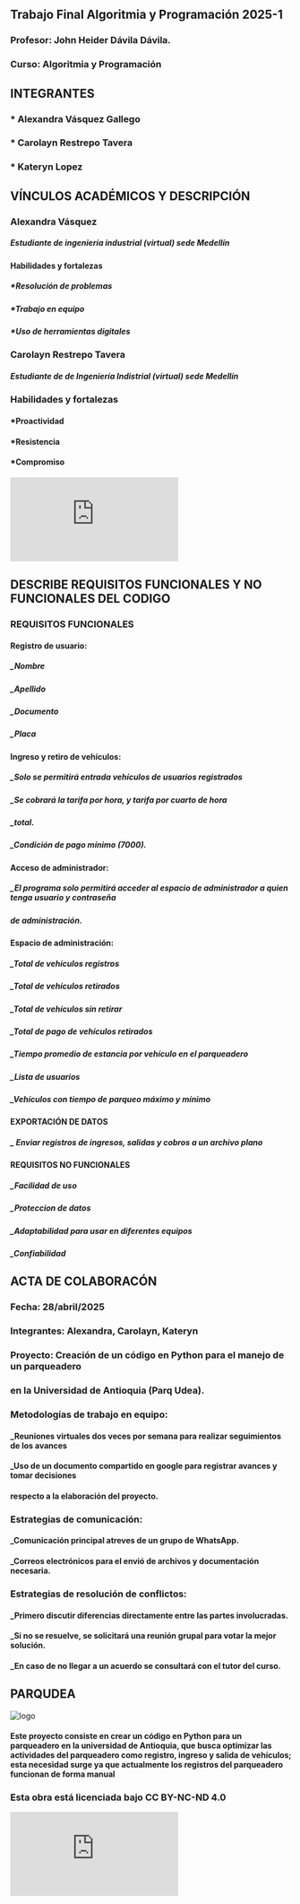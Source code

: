 ## Trabajo Final Algoritmia y Programación 2025-1
### Profesor: John Heider Dávila Dávila.
### Curso: Algoritmia y Programación

## INTEGRANTES
### * Alexandra Vásquez Gallego
### * Carolayn Restrepo Tavera
### * Kateryn Lopez


## VÍNCULOS ACADÉMICOS Y DESCRIPCIÓN

### Alexandra Vásquez
##### Estudiante de ingeniería industrial (virtual) sede Medellín
#### Habilidades y fortalezas
#####  *Resolución de problemas
#####  *Trabajo en equipo
#####  *Uso de herramientas digitales

### Carolayn Restrepo Tavera
##### Estudiante de de Ingeniería Indistrial (virtual) sede Medellín

### Habilidades y fortalezas
####  *Proactividad
####  *Resistencia
####  *Compromiso

![ACTA DE ENTENDIMIENTO](https://github.com/Alexandra-vasquez/Trabajo-final-_1/blob/main/ACTA%20DE%20ENTENDIMIENTO.pdf)


## DESCRIBE REQUISITOS FUNCIONALES Y NO FUNCIONALES DEL CODIGO

### REQUISITOS FUNCIONALES 
#### Registro de usuario:
##### _Nombre
##### _Apellido
##### _Documento
##### _Placa

#### Ingreso y retiro de vehículos:
##### _Solo se permitirá entrada vehículos de usuarios registrados
##### _Se cobrará la tarifa por hora, y tarifa por cuarto de hora
##### _total.
##### _Condición de pago mínimo (7000).

#### Acceso de administrador: 
##### _El programa solo permitirá acceder al espacio de administrador a quien tenga usuario y contraseña
##### de administración.
#### Espacio de administración:
##### _Total de vehículos registros
##### _Total de vehículos retirados
##### _Total de vehículos sin retirar
##### _Total de pago de vehículos retirados
##### _Tiempo promedio de estancia por vehículo en el parqueadero
##### _Lista de usuarios
##### _Vehículos con tiempo de parqueo máximo y mínimo


#### EXPORTACIÓN DE DATOS
##### _ Enviar registros de ingresos, salidas y cobros a un archivo plano


#### REQUISITOS NO FUNCIONALES 
##### _Facilidad de uso
##### _Proteccion de datos
##### _Adaptabilidad para usar en diferentes equipos
##### _Confiabilidad



## ACTA DE COLABORACÓN
### Fecha: 28/abril/2025
### Integrantes: Alexandra, Carolayn, Kateryn
### Proyecto: Creación de un código en Python para el manejo de un parqueadero
### en la Universidad de Antioquia (Parq Udea).

### Metodologías de trabajo en equipo:
#### _Reuniones virtuales dos veces por semana para realizar seguimientos de los avances
#### _Uso de un documento compartido en google para registrar avances y tomar decisiones
#### respecto a la elaboración del proyecto. 

### Estrategias de comunicación:
#### _Comunicación principal atreves de un grupo de WhatsApp. 
#### _Correos electrónicos para el envió de archivos y documentación necesaria.

### Estrategias de resolución de conflictos:
#### _Primero discutir diferencias directamente entre las partes involucradas.
#### _Si no se resuelve, se solicitará una reunión grupal para votar la mejor solución.
#### _En caso de no llegar a un acuerdo se consultará con el tutor del curso.




## PARQUDEA

![logo](_69d15de4-b5a9-44d2-ad32-344f9d5e7cf0.jpg)

#### Este proyecto consiste en crear un código en Python para un parqueadero en la universidad de Antioquia, que busca optimizar las actividades del parqueadero como registro, ingreso y salida de vehículos; esta necesidad surge ya que actualmente los registros del parqueadero funcionan de forma manual

### Esta obra está licenciada bajo CC BY-NC-ND 4.0      


![Acta](https://github.com/Alexandra-vasquez/Trabajo-final-_1/blob/main/Parcial%201%20Ing%20Eco%202025-1.pdf)

